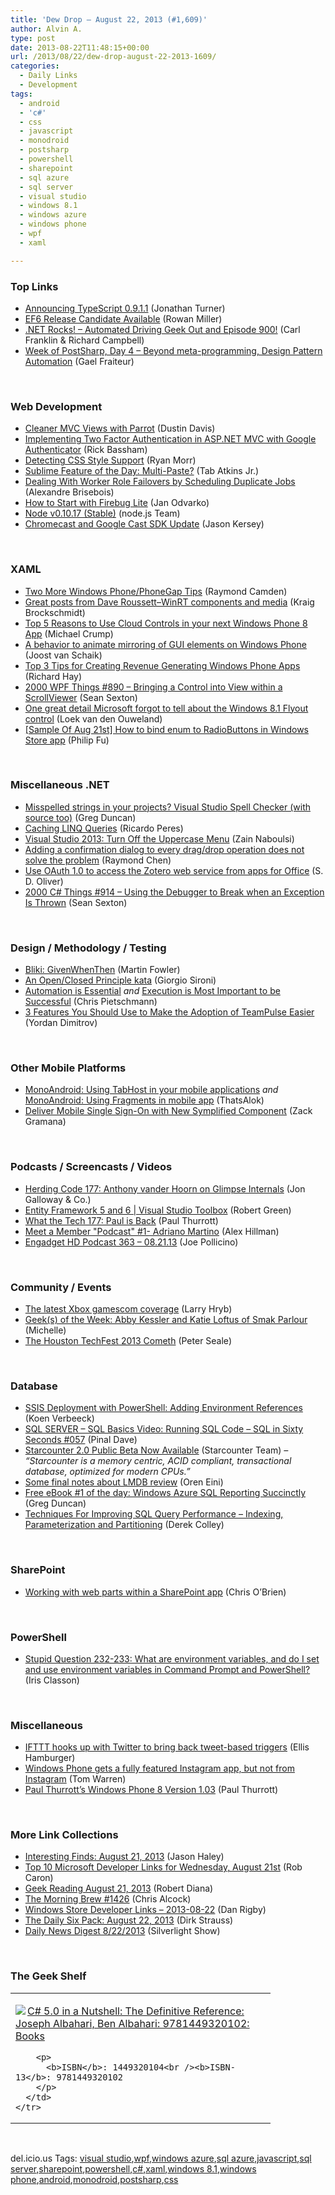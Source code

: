 ```yaml
---
title: 'Dew Drop – August 22, 2013 (#1,609)'
author: Alvin A.
type: post
date: 2013-08-22T11:48:15+00:00
url: /2013/08/22/dew-drop-august-22-2013-1609/
categories:
  - Daily Links
  - Development
tags:
  - android
  - 'c#'
  - css
  - javascript
  - monodroid
  - postsharp
  - powershell
  - sharepoint
  - sql azure
  - sql server
  - visual studio
  - windows 8.1
  - windows azure
  - windows phone
  - wpf
  - xaml

---
```

### <a name="top"></a>Top Links

  * <a href="http://blogs.msdn.com/b/typescript/archive/2013/08/21/announcing-typescript-0-9-1-1.aspx" target="_blank">Announcing TypeScript 0.9.1.1</a> (Jonathan Turner)
  * <a href="http://blogs.msdn.com/b/adonet/archive/2013/08/21/ef6-release-candidate-available.aspx" target="_blank">EF6 Release Candidate Available</a> (Rowan Miller)
  * <a href="http://www.dotnetrocks.com/default.aspx?ShowNum=900" target="_blank">.NET Rocks! &#8211; Automated Driving Geek Out and Episode 900!</a> (Carl Franklin & Richard Campbell)
  * <a href="http://feedproxy.google.com/~r/postsharp/~3/ZhLKIzkBvUE/post.aspx" target="_blank">Week of PostSharp, Day 4 – Beyond meta-programming, Design Pattern Automation</a> (Gael Fraiteur)

&#160;

### <a name="web"></a>Web Development

  * <a href="http://blog.pluralsight.com/2013/08/21/cleaner-mvc-views-with-parrot/" target="_blank">Cleaner MVC Views with Parrot</a> (Dustin Davis)
  * <a href="http://www.codeproject.com/Articles/403355/Implementing-Two-Factor-Authentication-in-ASP-NET" target="_blank">Implementing Two Factor Authentication in ASP.NET MVC with Google Authenticator</a> (Rick Bassham)
  * <a href="http://ryanmorr.com/detecting-css-style-support/" target="_blank">Detecting CSS Style Support</a> (Ryan Morr)
  * <a href="http://www.xanthir.com/b4Re0" target="_blank">Sublime Feature of the Day: Multi-Paste?</a> (Tab Atkins Jr.)
  * <a href="http://alexandrebrisebois.wordpress.com/2013/08/21/dealing-with-worker-role-failovers-by-scheduling-duplicate-jobs/" target="_blank">Dealing With Worker Role Failovers by Scheduling Duplicate Jobs</a> (Alexandre Brisebois)
  * <a href="http://feedproxy.google.com/~r/SoftwareIsHard/~3/lUUGt5AsPR8/" target="_blank">How to Start with Firebug Lite</a> (Jan Odvarko)
  * <a href="http://blog.nodejs.org/2013/08/21/node-v0-10-17-stable/" target="_blank">Node v0.10.17 (Stable)</a> (node.js Team)
  * <a href="http://feedproxy.google.com/~r/GoogleChromeReleases/~3/7I6y5Qkx4lo/chromecast-and-google-cast-sdk-update.html" target="_blank">Chromecast and Google Cast SDK Update</a> (Jason Kersey)

&#160;

### <a name="silverlight"></a>XAML

  * <a href="http://architects.dzone.com/articles/two-more-windows-phonephonegap" target="_blank">Two More Windows Phone/PhoneGap Tips</a> (Raymond Camden)
  * <a href="http://kraigbrockschmidt.com/blog/?p=1073" target="_blank">Great posts from Dave Roussett–WinRT components and media</a> (Kraig Brockschmidt)
  * <a href="http://feedproxy.google.com/~r/Telerik/~3/sJvvj02icoc/top-5-reasons-to-use-cloud-controls-in-your-next-windows-phone-8-app" target="_blank">Top 5 Reasons to Use Cloud Controls in your next Windows Phone 8 App</a> (Michael Crump)
  * <a href="http://feedproxy.google.com/~r/blogspot/dotnetbyexample/~3/p-YLhJFKas0/a-behavior-to-animate-mirroring-of-gui.html" target="_blank">A behavior to animate mirroring of GUI elements on Windows Phone</a> (Joost van Schaik)
  * <a href="http://www.windowsobserver.com/2013/08/21/top-3-tips-for-creating-revenue-generating-windows-phone-apps/" target="_blank">Top 3 Tips for Creating Revenue Generating Windows Phone Apps</a> (Richard Hay)
  * <a href="http://wpf.2000things.com/2013/08/22/890-bringing-a-control-into-view-within-a-scrollviewer/" target="_blank">2000 WPF Things #890 – Bringing a Control into View within a ScrollViewer</a> (Sean Sexton)
  * <a href="http://loekvandenouweland.com/index.php/2013/08/one-great-detail-microsoft-forgot-to-tell-about-the-windows-8-1-flyout-control/" target="_blank">One great detail Microsoft forgot to tell about the Windows 8.1 Flyout control</a> (Loek van den Ouweland)
  * <a href="http://blogs.msdn.com/b/codefx/archive/2013/08/22/sample-of-aug-21st-how-to-bind-enum-to-radiobuttons-in-windows-store-app.aspx" target="_blank">[Sample Of Aug 21st] How to bind enum to RadioButtons in Windows Store app</a> (Philip Fu)

&#160;

### <a name="dotnet"></a>Miscellaneous .NET

  * <a href="http://channel9.msdn.com/coding4fun/blog/Misspelled-strings-in-your-projects-Visual-Studio-Spell-Checker-with-source-too" target="_blank">Misspelled strings in your projects? Visual Studio Spell Checker (with source too)</a> (Greg Duncan)
  * <a href="http://weblogs.asp.net/ricardoperes/archive/2013/08/21/caching-linq-queries.aspx" target="_blank">Caching LINQ Queries</a> (Ricardo Peres)
  * <a href="http://feedproxy.google.com/~r/zainnab/~3/OJ9gRJSSocE/visual-studio-2013-turn-off-the-uppercase-menu.aspx" target="_blank">Visual Studio 2013: Turn Off the Uppercase Menu</a> (Zain Naboulsi)
  * <a href="http://blogs.msdn.com/b/oldnewthing/archive/2013/08/21/10443133.aspx" target="_blank">Adding a confirmation dialog to every drag/drop operation does not solve the problem</a> (Raymond Chen)
  * <a href="http://blogs.msdn.com/b/officeapps/archive/2013/08/21/use-oauth-1-0-to-access-the-zotero-web-service-from-apps-for-office.aspx" target="_blank">Use OAuth 1.0 to access the Zotero web service from apps for Office</a> (S. D. Oliver)
  * <a href="http://csharp.2000things.com/2013/08/22/914-using-the-debugger-to-break-when-an-exception-is-thrown/" target="_blank">2000 C# Things #914 – Using the Debugger to Break when an Exception Is Thrown</a> (Sean Sexton)

&#160;

### <a name="design"></a>Design / Methodology / Testing

  * <a href="http://martinfowler.com/bliki/GivenWhenThen.html" target="_blank">Bliki: GivenWhenThen</a> (Martin Fowler)
  * <a href="http://feeds.dzone.com/~r/zones/agile/~3/1G1280dL0Q4/openclosed-principle-kata" target="_blank">An Open/Closed Principle kata</a> (Giorgio Sironi)
  * <a href="http://feedproxy.google.com/~r/crpietschmann/~3/6h7XicyB7mA/post.aspx" target="_blank">Automation is Essential</a> _and_ <a href="http://feedproxy.google.com/~r/crpietschmann/~3/EJZHrdR07O4/post.aspx" target="_blank">Execution is Most Important to be Successful</a> (Chris Pietschmann)
  * <a href="http://feedproxy.google.com/~r/TeamPulse/~3/wRLpUVHtxgQ/3-Features-You-Should-Use-to-Make-the-Adoption-of-TeamPulse-Easier.aspx" target="_blank">3 Features You Should Use to Make the Adoption of TeamPulse Easier</a> (Yordan Dimitrov)

&#160;

### <a name="mobile"></a>Other Mobile Platforms

  * <a href="http://www.codeproject.com/Articles/636403/MonoAndroid-Using-TabHost-in-your-mobile-applicati" target="_blank">MonoAndroid: Using TabHost in your mobile applications</a> _and_ <a href="http://www.codeproject.com/Articles/640861/MonoAndroid-Using-Fragments-in-mobile-app" target="_blank">MonoAndroid: Using Fragments in mobile app</a> (ThatsAlok)
  * <a href="http://blog.xamarin.com/ssosymplified/" target="_blank">Deliver Mobile Single Sign-On with New Symplified Component</a> (Zack Gramana)

&#160;

### <a name="podcasts"></a>Podcasts / Screencasts / Videos

  * <a href="http://feedproxy.google.com/~r/HerdingCode/~3/DNaEQf_wWqE/" target="_blank">Herding Code 177: Anthony vander Hoorn on Glimpse Internals</a> (Jon Galloway & Co.)
  * <a href="http://channel9.msdn.com/Shows/Visual-Studio-Toolbox/Entity-Framework-5-and-6" target="_blank">Entity Framework 5 and 6 | Visual Studio Toolbox</a> (Robert Green)
  * <a href="http://winsupersite.com/podcasts/what-tech-177-paul-back" target="_blank">What the Tech 177: Paul is Back</a> (Paul Thurrott)
  * <a href="http://feedproxy.google.com/~r/IndependentsHall-BlogFeed/~3/eQr3SFnPJQw/meet-a-member-podcast-1-adriano-martino" target="_blank">Meet a Member "Podcast" #1- Adriano Martino</a> (Alex Hillman)
  * <a href="http://www.engadget.com/2013/08/21/engadget-hd-podcast-363/?utm_medium=feed&utm_source=Feed_Classic&utm_campaign=Engadget" target="_blank">Engadget HD Podcast 363 &#8211; 08.21.13</a> (Joe Pollicino)

&#160;

### <a name="events"></a>Community / Events

  * <a href="http://feedproxy.google.com/~r/MajorNelson/~3/zy7GLrFIxKU/" target="_blank">The latest Xbox gamescom coverage</a> (Larry Hryb)
  * <a href="http://www.geekadelphia.com/2013/08/21/geeks-of-the-week-abby-kessler-and-katie-loftus-of-smak-parlour/" target="_blank">Geek(s) of the Week: Abby Kessler and Katie Loftus of Smak Parlour</a> (Michelle)
  * <a href="http://www.pseale.com/blog/2013/08/21/TheHoustonTechFest2013Cometh.aspx" target="_blank">The Houston TechFest 2013 Cometh</a> (Peter Seale)

&#160;

### <a name="sql"></a>Database

  * <a href="http://blogs.lessthandot.com/index.php/DataMgmt/ssis/ssis-deployment-with-powershell-adding" target="_blank">SSIS Deployment with PowerShell: Adding Environment References</a> (Koen Verbeeck)
  * <a href="http://blog.sqlauthority.com/2013/08/22/sql-server-sql-basics-video-running-sql-code-sql-in-sixty-seconds-057/" target="_blank">SQL SERVER – SQL Basics Video: Running SQL Code – SQL in Sixty Seconds #057</a> (Pinal Dave)
  * <a href="http://www.starcounter.com/" target="_blank">Starcounter 2.0 Public Beta Now Available</a> (Starcounter Team) _– “Starcounter is a memory centric, ACID compliant, transactional database, optimized for modern CPUs.”_
  * <a href="http://feedproxy.google.com/~r/AyendeRahien/~3/iYserDAnuYo/some-final-notes-about-lmdb-review" target="_blank">Some final notes about LMDB review</a> (Oren Eini)
  * <a href="http://coolthingoftheday.blogspot.com/2013/08/free-ebook-1-of-day-windows-azure-sql.html" target="_blank">Free eBook #1 of the day: Windows Azure SQL Reporting Succinctly</a> (Greg Duncan)
  * <a href="http://feedproxy.google.com/~r/MSSQLTips-LatestSqlServerTips/~3/JUpf14Qy1b0/tip.asp" target="_blank">Techniques For Improving SQL Query Performance &#8211; Indexing, Parameterization and Partitioning</a> (Derek Colley)

&#160;

### <a name="sp"></a>SharePoint

  * <a href="http://feedproxy.google.com/~r/ChrisObrien/~3/DNRgyZ9N820/working-with-web-parts-within.html" target="_blank">Working with web parts within a SharePoint app</a> (Chris O&#8217;Brien)

&#160;

### <a name="ps"></a>PowerShell

  * <a href="http://irisclasson.com/2013/08/21/stupid-question-232-233-what-are-environment-variables-and-do-i-set-and-use-environment-variables-in-command-prompt-and-powershell/" target="_blank">Stupid Question 232-233: What are environment variables, and do I set and use environment variables in Command Prompt and PowerShell?</a> (Iris Classon)

&#160;

### <a name="misc"></a>Miscellaneous

  * <a href="http://www.theverge.com/2013/8/21/4643814/ifttt-twitter-triggers" target="_blank">IFTTT hooks up with Twitter to bring back tweet-based triggers</a> (Ellis Hamburger)
  * <a href="http://www.theverge.com/2013/8/22/4646674/instagram-6tag-app-launches-for-windows-phone" target="_blank">Windows Phone gets a fully featured Instagram app, but not from Instagram</a> (Tom Warren)
  * <a href="http://winsupersite.com/windows-phone/paul-thurrott-s-windows-phone-8-version-103" target="_blank">Paul Thurrott’s Windows Phone 8 Version 1.03</a> (Paul Thurrott)

&#160;

### <a name="links"></a>More Link Collections

  * <a href="http://jasonhaley.com/blog/post/2013/08/21/Interesting-Finds-August-21-2013.aspx" target="_blank">Interesting Finds: August 21, 2013</a> (Jason Haley)
  * <a href="http://blogs.msdn.com/b/robcaron/archive/2013/08/21/top-10-microsoft-developer-links-for-wednesday-august-21st.aspx" target="_blank">Top 10 Microsoft Developer Links for Wednesday, August 21st</a> (Rob Caron)
  * <a href="http://feeds.regulargeek.com/~r/RegularGeek/~3/yYoTKz_1t14/" target="_blank">Geek Reading August 21, 2013</a> (Robert Diana)
  * <a href="http://feedproxy.google.com/~r/ReflectivePerspective/~3/Pcv4Q4pFcsQ/" target="_blank">The Morning Brew #1426</a> (Chris Alcock)
  * <a href="http://feedproxy.google.com/~r/DanRigby/~3/UaB4VHVJ0UE/" target="_blank">Windows Store Developer Links &#8211; 2013-08-22</a> (Dan Rigby)
  * <a href="http://feeds.feedblitz.com/~/45331202/0/dirkstrauss~The-Daily-Six-Pack-August" target="_blank">The Daily Six Pack: August 22, 2013</a> (Dirk Strauss)
  * <a href="http://feedproxy.google.com/~r/silverlightshow/~3/hZAMMvaDdU8/Daily-News-Digest-8-22-2013.aspx" target="_blank">Daily News Digest 8/22/2013</a> (Silverlight Show)

&#160;

### <a name="shelf"></a>The Geek Shelf

<div id="scid:7dc1bd33-94bd-46fd-a20b-0131235bcd47:39705553-c1b6-43e0-a03a-7edeb1b60d26" class="wlWriterEditableSmartContent" style="float: none; padding-bottom: 0px; padding-top: 0px; padding-left: 0px; margin: 0px; display: inline; padding-right: 0px">
  <table cellspacing="0" cellpadding="2" width="400" border="0" unselectable="on">
    <tr>
      <td valign="top" width="400">
        <p>
          <a title="C# 5.0 in a Nutshell: The Definitive Reference: Joseph Albahari, Ben Albahari: 9781449320102: Books" href="http://www.amazon.com/exec/obidos/ASIN/1449320104/alvinashcraft-20"><img data-recalc-dims="1" decoding="async" src="https://i0.wp.com/images.amazon.com/images/P/1449320104.01.MZZZZZZZ.jpg?w=660" border="0" align="left" style="float:left" />C# 5.0 in a Nutshell: The Definitive Reference: Joseph Albahari, Ben Albahari: 9781449320102: Books</a>
        </p>
        
        <p>
          <b>ISBN</b>: 1449320104<br /><b>ISBN-13</b>: 9781449320102
        </p>
      </td>
    </tr>
  </table>
</div>

&#160;

<div id="scid:0767317B-992E-4b12-91E0-4F059A8CECA8:e68928a3-5c35-485b-88e3-a8d5dad12738" class="wlWriterEditableSmartContent" style="float: none; padding-bottom: 0px; padding-top: 0px; padding-left: 0px; margin: 0px; display: inline; padding-right: 0px">
  del.icio.us Tags: <a href="http://del.icio.us/popular/visual+studio" rel="tag">visual studio</a>,<a href="http://del.icio.us/popular/wpf" rel="tag">wpf</a>,<a href="http://del.icio.us/popular/windows+azure" rel="tag">windows azure</a>,<a href="http://del.icio.us/popular/sql+azure" rel="tag">sql azure</a>,<a href="http://del.icio.us/popular/javascript" rel="tag">javascript</a>,<a href="http://del.icio.us/popular/sql+server" rel="tag">sql server</a>,<a href="http://del.icio.us/popular/sharepoint" rel="tag">sharepoint</a>,<a href="http://del.icio.us/popular/powershell" rel="tag">powershell</a>,<a href="http://del.icio.us/popular/c%23" rel="tag">c#</a>,<a href="http://del.icio.us/popular/xaml" rel="tag">xaml</a>,<a href="http://del.icio.us/popular/windows+8.1" rel="tag">windows 8.1</a>,<a href="http://del.icio.us/popular/windows+phone" rel="tag">windows phone</a>,<a href="http://del.icio.us/popular/android" rel="tag">android</a>,<a href="http://del.icio.us/popular/monodroid" rel="tag">monodroid</a>,<a href="http://del.icio.us/popular/postsharp" rel="tag">postsharp</a>,<a href="http://del.icio.us/popular/css" rel="tag">css</a>
</div>